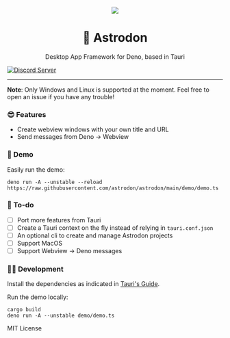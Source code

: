 
<p align="center">
	<img align="center" src="https://avatars.githubusercontent.com/u/97196209?s=200&v=4"  />
	<br>
    <h1 align="center">🦕 Astrodon  </h1>
    <p align="center">Desktop App Framework for Deno, based in Tauri</p>
</p>

[![Discord Server](https://discordapp.com/api/guilds/928673465882513430/widget.png)](https://discord.gg/adYYqHHDBA)

---

**Note**: Only Windows and Linux is supported at the moment. Feel free to open an issue if you have any trouble!

### 😎 Features
- Create webview windows with your own title and URL
- Send messages from Deno -> Webview

### 🎁 Demo 
Easily run the demo:
```
deno run -A --unstable --reload https://raw.githubusercontent.com/astrodon/astrodon/main/demo/demo.ts
```

### 📜 To-do 
- [ ] Port more features from Tauri
- [ ] Create a Tauri context on the fly instead of relying in `tauri.conf.json`
- [ ] An optional cli to create and manage Astrodon projects
- [ ] Support MacOS
- [ ] Support Webview -> Deno messages 

### 👩‍💻 Development
Install the dependencies as indicated in [Tauri's Guide](https://tauri.studio/en/docs/getting-started/intro).

Run the demo locally:
```
cargo build
deno run -A --unstable demo/demo.ts
```



MIT License
